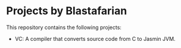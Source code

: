 Projects by Blastafarian
========

This repository contains the following projects:
- VC: A compiler that converts source code from C to Jasmin JVM.
